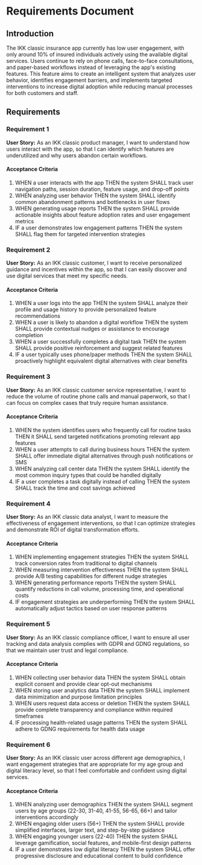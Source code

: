 # Requirements Document

## Introduction

The IKK classic insurance app currently has low user engagement, with only around 10% of insured individuals actively using the available digital services. Users continue to rely on phone calls, face-to-face consultations, and paper-based workflows instead of leveraging the app's existing features. This feature aims to create an intelligent system that analyzes user behavior, identifies engagement barriers, and implements targeted interventions to increase digital adoption while reducing manual processes for both customers and staff.

## Requirements

### Requirement 1

**User Story:** As an IKK classic product manager, I want to understand how users interact with the app, so that I can identify which features are underutilized and why users abandon certain workflows.

#### Acceptance Criteria

1. WHEN a user interacts with the app THEN the system SHALL track user navigation paths, session duration, feature usage, and drop-off points
2. WHEN analyzing user behavior THEN the system SHALL identify common abandonment patterns and bottlenecks in user flows
3. WHEN generating usage reports THEN the system SHALL provide actionable insights about feature adoption rates and user engagement metrics
4. IF a user demonstrates low engagement patterns THEN the system SHALL flag them for targeted intervention strategies

### Requirement 2

**User Story:** As an IKK classic customer, I want to receive personalized guidance and incentives within the app, so that I can easily discover and use digital services that meet my specific needs.

#### Acceptance Criteria

1. WHEN a user logs into the app THEN the system SHALL analyze their profile and usage history to provide personalized feature recommendations
2. WHEN a user is likely to abandon a digital workflow THEN the system SHALL provide contextual nudges or assistance to encourage completion
3. WHEN a user successfully completes a digital task THEN the system SHALL provide positive reinforcement and suggest related features
4. IF a user typically uses phone/paper methods THEN the system SHALL proactively highlight equivalent digital alternatives with clear benefits

### Requirement 3

**User Story:** As an IKK classic customer service representative, I want to reduce the volume of routine phone calls and manual paperwork, so that I can focus on complex cases that truly require human assistance.

#### Acceptance Criteria

1. WHEN the system identifies users who frequently call for routine tasks THEN it SHALL send targeted notifications promoting relevant app features
2. WHEN a user attempts to call during business hours THEN the system SHALL offer immediate digital alternatives through push notifications or SMS
3. WHEN analyzing call center data THEN the system SHALL identify the most common inquiry types that could be handled digitally
4. IF a user completes a task digitally instead of calling THEN the system SHALL track the time and cost savings achieved

### Requirement 4

**User Story:** As an IKK classic data analyst, I want to measure the effectiveness of engagement interventions, so that I can optimize strategies and demonstrate ROI of digital transformation efforts.

#### Acceptance Criteria

1. WHEN implementing engagement strategies THEN the system SHALL track conversion rates from traditional to digital channels
2. WHEN measuring intervention effectiveness THEN the system SHALL provide A/B testing capabilities for different nudge strategies
3. WHEN generating performance reports THEN the system SHALL quantify reductions in call volume, processing time, and operational costs
4. IF engagement strategies are underperforming THEN the system SHALL automatically adjust tactics based on user response patterns

### Requirement 5

**User Story:** As an IKK classic compliance officer, I want to ensure all user tracking and data analysis complies with GDPR and GDNG regulations, so that we maintain user trust and legal compliance.

#### Acceptance Criteria

1. WHEN collecting user behavior data THEN the system SHALL obtain explicit consent and provide clear opt-out mechanisms
2. WHEN storing user analytics data THEN the system SHALL implement data minimization and purpose limitation principles
3. WHEN users request data access or deletion THEN the system SHALL provide complete transparency and compliance within required timeframes
4. IF processing health-related usage patterns THEN the system SHALL adhere to GDNG requirements for health data usage

### Requirement 6

**User Story:** As an IKK classic user across different age demographics, I want engagement strategies that are appropriate for my age group and digital literacy level, so that I feel comfortable and confident using digital services.

#### Acceptance Criteria

1. WHEN analyzing user demographics THEN the system SHALL segment users by age groups (22-30, 31-40, 41-55, 56-65, 66+) and tailor interventions accordingly
2. WHEN engaging older users (56+) THEN the system SHALL provide simplified interfaces, larger text, and step-by-step guidance
3. WHEN engaging younger users (22-40) THEN the system SHALL leverage gamification, social features, and mobile-first design patterns
4. IF a user demonstrates low digital literacy THEN the system SHALL offer progressive disclosure and educational content to build confidence